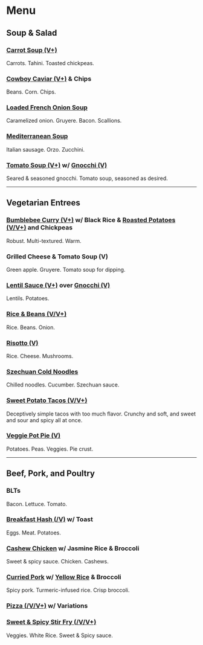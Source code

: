 # Menu

## Soup & Salad


### [Carrot Soup (V+)](recipes/soups/carrot-soup.md)

Carrots. Tahini. Toasted chickpeas.


### [Cowboy Caviar (V+)](recipes/salads/bean-salads/cowboy-caviar.md) & Chips

Beans. Corn. Chips.


### [Loaded French Onion Soup](recipes/soups/loaded-french-onion-soup.md)

Caramelized onion. Gruyere. Bacon. Scallions.


### [Mediterranean Soup](recipes/soups/mediterranean-soup.md)

Italian sausage. Orzo. Zucchini.


### [Tomato Soup (V+)](recipes/soups/tomato-soup.md) w/ [Gnocchi (V)](recipes/sides/gnocchi.md)

Seared & seasoned gnocchi. Tomato soup, seasoned as desired.


---

## Vegetarian Entrees

### [Bumblebee Curry (V+)](recipes/meatless/bumblebee-curry.md) w/ Black Rice & [Roasted Potatoes (V/V+)](recipes/sides/roasted-potatoes.md) and Chickpeas

Robust. Multi-textured. Warm.


### Grilled Cheese & Tomato Soup (V)

Green apple. Gruyere. Tomato soup for dipping.


### [Lentil Sauce (V+)](recipes/sauces/lentil-sauce.md) over [Gnocchi (V)](recipes/sides/gnocchi.md)

Lentils. Potatoes.


### [Rice & Beans (V/V+)](recipes/meatless/rice-and-beans.md)

Rice. Beans. Onion.


### [Risotto (V)](recipes/meatless/white-risotto.md)

Rice. Cheese. Mushrooms.


### [Szechuan Cold Noodles](recipes/pasta/szechuan-cold-noodles.md)

Chilled noodles. Cucumber. Szechuan sauce.


### [Sweet Potato Tacos (V/V+)](recipes/handhelds/sweet-potato-tacos.md)

Deceptively simple tacos with too much flavor. Crunchy and soft, and sweet and sour and spicy all at once.

### [Veggie Pot Pie (V)](recipes/meatless/veggie-pot-pie.md)

Potatoes. Peas. Veggies. Pie crust.


---

## Beef, Pork, and Poultry


### BLTs

Bacon. Lettuce. Tomato.


### [Breakfast Hash (/V)](recipes/pork/breakfast-hash.md) w/ Toast

Eggs. Meat. Potatoes.


### [Cashew Chicken](recipes/poultry/cashew-chicken.md) w/ Jasmine Rice & Broccoli

Sweet & spicy sauce. Chicken. Cashews.


### [Curried Pork](recipes/pork/curried-pork.md) w/ [Yellow Rice](recipes/sides/yellow-rice.md) & Broccoli

Spicy pork. Turmeric-infused rice. Crisp broccoli.


### [Pizza (/V/V+)](recipes/pizzas/pizza.md) w/ Variations


### [Sweet & Spicy Stir Fry (/V/V+)](recipes/poultry/stir-fry.md)

Veggies. White Rice. Sweet & Spicy sauce.
